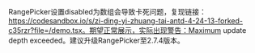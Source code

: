 RangePicker设置disabled为数组会导致卡死问题，复现链接：https://codesandbox.io/s/zi-ding-yi-zhuang-tai-antd-4-24-13-forked-c35rzr?file=/demo.tsx。期望正常展示，实际出现警告：Maximum update depth exceeded。建议升级RangePicker至2.7.4版本。
